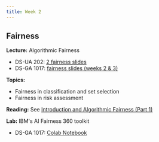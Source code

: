 ```yaml
---
title: Week 2
---
```


## Fairness

**Lecture:** Algorithmic Fairness

* DS-UA 202: [2 fairness slides](../../../assets/2_fairness_202.pdf)
* DS-GA 1017: [fairness slides (weeks 2 & 3)](../../../assets/2_3_Fairness_1017.pdf)

**Topics:**

* Fairness in classification and set selection
* Fairness in risk assessment

**Reading:** See [Introduction and Algorithmic Fairness (Part 1)](../../../assets/fairness_reader_weeks1&2.pdf)

**Lab:** IBM's AI Fairness 360 toolkit

* DS-GA 1017: [Colab Notebook](https://drive.google.com/file/d/1tEjVTS012N3IWD5rlRYswmcc0Wc9UIr_/view?usp=sharing)

